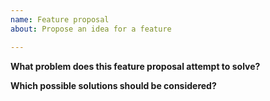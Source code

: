 ```yaml
---
name: Feature proposal
about: Propose an idea for a feature

---
```


<!-- Please keep in mind that Lighthouse is a community project and features take effort.
Are you willing to provide a PR for this issue or aid in developing it? -->

**What problem does this feature proposal attempt to solve?**

<!-- A clear and concise description of what the problem is. Ex. I'm always frustrated when [...] -->

**Which possible solutions should be considered?**

<!-- How could the problem be solved? What alternative solutions exist? Which is best? -->

